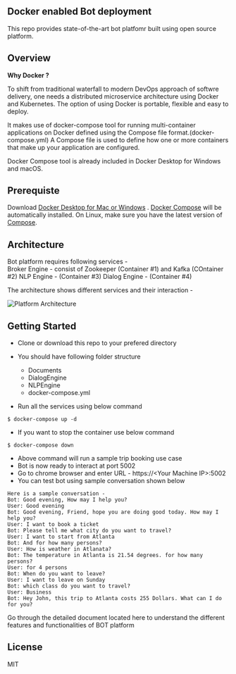 ## Docker enabled Bot deployment

This repo provides state-of-the-art bot platfomr built using open source platform.

Overview
--------

<b>Why Docker ?</b>

To shift from traditional waterfall to  modern DevOps approach of softwre delivery, one needs a distributed microservice architecture using Docker and Kubernetes.
The option of using Docker is portable, flexible and easy to deploy.

It makes use of docker-compose tool for running multi-container applications on Docker defined using the Compose file format.(docker-compose.yml)
A Compose file is used to define how one or more containers that make up your application are configured.

Docker Compose tool is already included in Docker Desktop for Windows and macOS.

Prerequiste
-----------

Download [Docker Desktop for Mac or Windows](https://store.docker.com/editions/community/docker-ce-desktop-windows) . [Docker Compose](https://docs.docker.com/compose) will be automatically installed. On Linux, make sure you have the latest version of [Compose](https://docs.docker.com/compose/install/).

Architecture
------------
Bot platform requires following services -  
    Broker Engine - consist of Zookeeper (Container #1) and Kafka (COntainer #2)
    NLP Engine - (Container #3)
    Dialog Engine - (Container #4)

The architecture shows different services and their interaction -

<img src="https://github.com/hmi-digital/bot_platform/blob/master/bot_platform/Documents/architecture.png" alt="Platform Architecture"/>

Getting Started
---------------

+ Clone or download this repo to your prefered directory
+ You should have following folder structure

    - Documents
    - DialogEngine
    - NLPEngine
    - docker-compose.yml

+ Run all the services using below command

```
$ docker-compose up -d
```

+ If you want to stop the container use below command

```
$ docker-compose down
```

+ Above command will run a sample trip booking use case
+ Bot is now ready to interact at port 5002 
+ Go to chrome browser and enter URL - https://\<Your Machine IP\>:5002
+ You can test bot using sample conversation shown below

```
Here is a sample conversation - 
Bot: Good evening, How may I help you?
User: Good evening
Bot: Good evening, Friend, hope you are doing good today. How may I help you?
User: I want to book a ticket
Bot: Please tell me what city do you want to travel?
User: I want to start from Atlanta
Bot: And for how many persons?
User: How is weather in Atlanata?
Bot: The temperature in Atlanta is 21.54 degrees. for how many persons?
User: for 4 persons
Bot: When do you want to leave?
User: I want to leave on Sunday
Bot: which class do you want to travel?
User: Business
Bot: Hey John, this trip to Atlanta costs 255 Dollars. What can I do for you?
```

Go through the detailed document located here to understand the different features and functionalities of BOT platform

License
-------

MIT